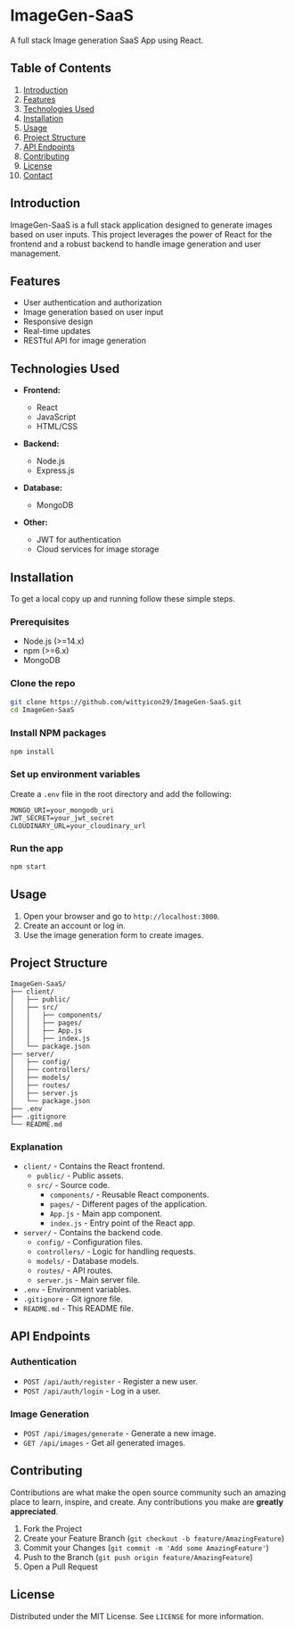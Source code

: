 # ImageGen-SaaS

A full stack Image generation SaaS App using React.

## Table of Contents

1. [Introduction](#introduction)
2. [Features](#features)
3. [Technologies Used](#technologies-used)
4. [Installation](#installation)
5. [Usage](#usage)
6. [Project Structure](#project-structure)
7. [API Endpoints](#api-endpoints)
8. [Contributing](#contributing)
9. [License](#license)
10. [Contact](#contact)

## Introduction

ImageGen-SaaS is a full stack application designed to generate images based on user inputs. This project leverages the power of React for the frontend and a robust backend to handle image generation and user management.

## Features

- User authentication and authorization
- Image generation based on user input
- Responsive design
- Real-time updates
- RESTful API for image generation

## Technologies Used

- **Frontend:**
  - React
  - JavaScript
  - HTML/CSS

- **Backend:**
  - Node.js
  - Express.js

- **Database:**
  - MongoDB

- **Other:**
  - JWT for authentication
  - Cloud services for image storage

## Installation

To get a local copy up and running follow these simple steps.

### Prerequisites

- Node.js (>=14.x)
- npm (>=6.x)
- MongoDB

### Clone the repo

```bash
git clone https://github.com/wittyicon29/ImageGen-SaaS.git
cd ImageGen-SaaS
```

### Install NPM packages

```bash
npm install
```

### Set up environment variables

Create a `.env` file in the root directory and add the following:

```env
MONGO_URI=your_mongodb_uri
JWT_SECRET=your_jwt_secret
CLOUDINARY_URL=your_cloudinary_url
```

### Run the app

```bash
npm start
```

## Usage

1. Open your browser and go to `http://localhost:3000`.
2. Create an account or log in.
3. Use the image generation form to create images.

## Project Structure

```plaintext
ImageGen-SaaS/
├── client/
│   ├── public/
│   ├── src/
│   │   ├── components/
│   │   ├── pages/
│   │   ├── App.js
│   │   ├── index.js
│   └── package.json
├── server/
│   ├── config/
│   ├── controllers/
│   ├── models/
│   ├── routes/
│   ├── server.js
│   └── package.json
├── .env
├── .gitignore
└── README.md
```

### Explanation

- `client/` - Contains the React frontend.
  - `public/` - Public assets.
  - `src/` - Source code.
    - `components/` - Reusable React components.
    - `pages/` - Different pages of the application.
    - `App.js` - Main app component.
    - `index.js` - Entry point of the React app.
- `server/` - Contains the backend code.
  - `config/` - Configuration files.
  - `controllers/` - Logic for handling requests.
  - `models/` - Database models.
  - `routes/` - API routes.
  - `server.js` - Main server file.
- `.env` - Environment variables.
- `.gitignore` - Git ignore file.
- `README.md` - This README file.

## API Endpoints

### Authentication

- `POST /api/auth/register` - Register a new user.
- `POST /api/auth/login` - Log in a user.

### Image Generation

- `POST /api/images/generate` - Generate a new image.
- `GET /api/images` - Get all generated images.

## Contributing

Contributions are what make the open source community such an amazing place to learn, inspire, and create. Any contributions you make are **greatly appreciated**.

1. Fork the Project
2. Create your Feature Branch (`git checkout -b feature/AmazingFeature`)
3. Commit your Changes (`git commit -m 'Add some AmazingFeature'`)
4. Push to the Branch (`git push origin feature/AmazingFeature`)
5. Open a Pull Request

## License

Distributed under the MIT License. See `LICENSE` for more information.
